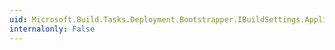 ```yaml
---
uid: Microsoft.Build.Tasks.Deployment.Bootstrapper.IBuildSettings.ApplicationName
internalonly: False
---
```


